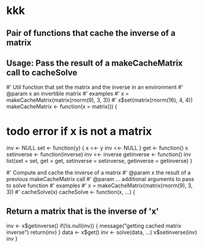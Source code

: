 # kkk
## Pair of functions that cache the inverse of a matrix
## Usage: Pass the result of a makeCacheMatrix call to cacheSolve 

#' Util function that set the matrix and the inverse in an environment
#' @param x an invertible matrix
#' examples
#' x = makeCacheMatrix(matrix(rnorm(9), 3, 3))
#' x$set(matrix(rnorm(16), 4, 4))
makeCacheMatrix <- function(x = matrix()) {
  # todo error if x is not a matrix
  inv <- NULL
  set <- function(y) {
    x <<- y
    inv <<- NULL
  }
  get <- function() x
  setinverse <- function(inverse) inv <<- inverse
  getinverse <- function() inv
  list(set = set, get = get,
       setinverse = setinverse,
       getinverse = getinverse)
}


#' Compute and cache the inverse of a matrix
#' @param x the result of a previous makeCacheMatrix call
#' @param ... additional arguments to pass to solve function
#' examples
#' x = makeCacheMatrix(matrix(rnorm(9), 3, 3))
#' cacheSolve(x)
cacheSolve <- function(x, ...) {
  ## Return a matrix that is the inverse of 'x'
  inv <- x$getinverse()
  if(!is.null(inv)) {
    message("getting cached matrix inverse")
    return(inv)
  }
  data <- x$get()
  inv <- solve(data, ...)
  x$setinverse(inv)
  inv
}
